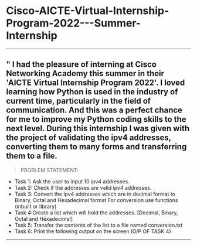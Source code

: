 # Cisco-AICTE-Virtual-Internship-Program-2022---Summer-Internship
---
" I had the pleasure of interning at Cisco Networking Academy this summer in their 'AICTE Virtual Internship Program 2022'. I loved learning how Python is used in the industry of current time, particularly in the field of communication. And this was a perfect chance for me to improve my Python coding skills to the next level. 
During this internship I was given with the project of validating the ipv4 addresses, converting them to many forms and transferring them to a file.
---
>PROBLEM STATEMENT:
- Task 1: Ask the user to input 10 ipv4 addresses.
- Task 2: Check if the addresses are valid ipv4 addresses. 
- Task 3: Convert the ipv4 addresses which are in decimal format to Binary, Octal and Hexadecimal format For conversion use functions (inbuilt or library) 
- Task 4:Create a list which will hold the addresses. [Decimal, Binary, Octal and Hexadecimal] 
- Task 5: Transfer the contents of the list to a file named conversion.txt 
- Task 6: Print the following output on the screen (O/P OF TASK 4)
---
